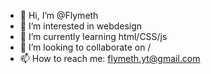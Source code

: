 - 👋 Hi, I’m @Flymeth
- 👀 I’m interested in webdesign
- 🌱 I’m currently learning html/CSS/js
- 💞️ I’m looking to collaborate on /
- 📫 How to reach me: flymeth.yt@gmail.com

<!---
Flymeth/Flymeth is a ✨ special ✨ repository because its `README.md` (this file) appears on your GitHub profile.
You can click the Preview link to take a look at your changes.
--->

